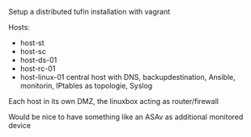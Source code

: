 Setup a distributed tufin installation with vagrant

Hosts:
- host-st
- host-sc
- host-ds-01
- host-rc-01
- host-linux-01
  central host with DNS, backupdestination, Ansible, monitorin, IPtables as topologie, Syslog
  
Each host in its own DMZ, the linuxbox acting as router/firewall

Would be nice to have something like an ASAv as additional monitored device
